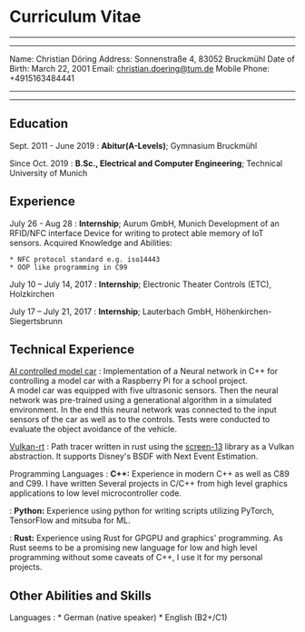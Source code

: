 Curriculum Vitae
================ 

----

--------------- ----
Name:           Christian Döring
Address:        Sonnenstraße 4, 83052 Bruckmühl
Date of Birth:  March 22, 2001
Email:          <christian.doering@tum.de>
Mobile Phone:      +4915163484441
--------------- ----

----

Education
---------

Sept. 2011 - June 2019
:   **Abitur(A-Levels)**; Gymnasium Bruckmühl

Since Oct. 2019
:   **B.Sc., Electrical and Computer Engineering**; Technical University of Munich

Experience
----------

July 26 - Aug 28
:   **Internship**; Aurum GmbH, Munich
    Development of an RFID/NFC interface Device for writing to protect able memory of IoT sensors.
    Acquired Knowledge and Abilities:
    
    * NFC protocol standard e.g. iso14443
    * OOP like programming in C99

July 10 – July 14, 2017
:   **Internship**; Electronic Theater Controls (ETC), Holzkirchen

July 17 – July 21, 2017
:   **Internship**; Lauterbach GmbH, Höhenkirchen-Siegertsbrunn 

Technical Experience
--------------------

[AI controlled model car](https://github.com/DoeringChristian/SNNL-car-simulator)
:   Implementation of a Neural network in C++ for controlling a model car with
    a Raspberry Pi for a school project.\
    A model car was equipped with five ultrasonic sensors. Then the neural network
    was pre-trained using a generational algorithm in a simulated environment. In
    the end this neural network was connected to the input sensors of the car as well as to
    the controls. Tests were conducted to evaluate the object avoidance of the vehicle.

[Vulkan-rt](https://github.com/DoeringChristian/vulkan-rt)
:   Path tracer written in rust using the [screen-13](https://github.com/attackgoat/screen-13) library as a Vulkan abstraction.
    It supports Disney's BSDF with Next Event Estimation.

Programming Languages
:   **C++:** Experience in modern C++ as well as C89 and C99.
    I have written Several projects in C/C++ from high level graphics
    applications to low level microcontroller code.
    
:   **Python:** Experience using python for writing scripts utilizing PyTorch, TensorFlow and mitsuba for ML.

:   **Rust:** Experience using Rust for GPGPU and graphics' programming.
    As Rust seems to be a promising new language for low and high
    level programming without some caveats of C++, I use it for my personal
    projects.

Other Abilities and Skills
--------------------------

Languages
:   * German (native speaker)
    * English (B2+/C1)

